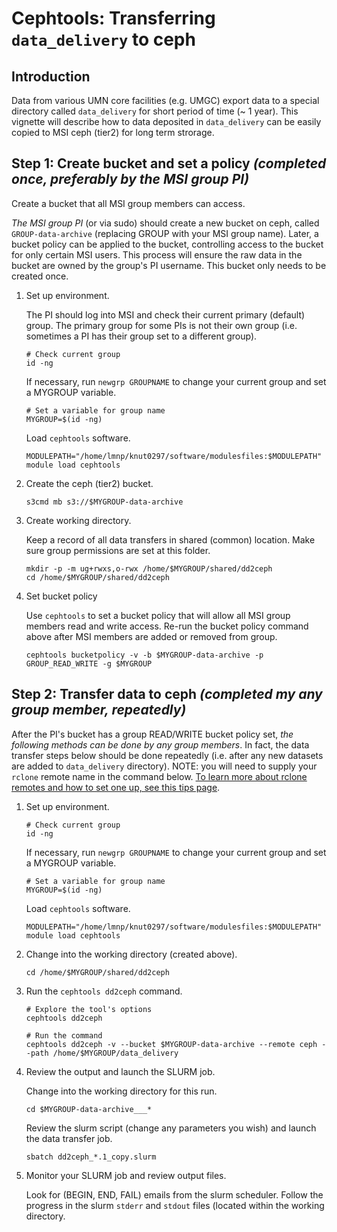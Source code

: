 # Cephtools: Transferring `data_delivery` to ceph


## Introduction

Data from various UMN core facilities (e.g. UMGC) export data to a special directory called `data_delivery` for short period of time (~ 1 year). This vignette will describe how to data deposited in `data_delivery` can be easily copied to MSI ceph (tier2) for long term strorage. 


## Step 1: Create bucket and set a policy *(completed once, preferably by the MSI group PI)*


Create a bucket that all MSI group members can access.


*The MSI group PI* (or via sudo) should create a new bucket on ceph, called `GROUP-data-archive` (replacing GROUP with your MSI group name). Later, a bucket policy can be applied to the bucket, controlling access to the bucket for only certain MSI users. This process will ensure the raw data in the bucket are owned by the group's PI username. This bucket only needs to be created once.



1. Set up environment.

    The PI should log into MSI and check their current primary (default) group. The primary group for some PIs is not their own group (i.e. sometimes a PI has their group set to a different group). 
    
    ```
    # Check current group
    id -ng
    ```
    
    If necessary, run `newgrp GROUPNAME` to change your current group and set a MYGROUP variable.
    
    ```
    # Set a variable for group name
    MYGROUP=$(id -ng)
    ```
    
    
    Load `cephtools` software.
    
    ```
    MODULEPATH="/home/lmnp/knut0297/software/modulesfiles:$MODULEPATH" module load cephtools
    ```

2. Create the ceph (tier2) bucket.


    ```
    s3cmd mb s3://$MYGROUP-data-archive
    ```

3. Create working directory.

    Keep a record of all data transfers in shared (common) location. Make sure group permissions are set at this folder.

    ```
    mkdir -p -m ug+rwxs,o-rwx /home/$MYGROUP/shared/dd2ceph
    cd /home/$MYGROUP/shared/dd2ceph
    ```

4. Set bucket policy
    
    Use `cephtools` to set a bucket policy that will allow all MSI group members read and write access. Re-run the bucket policy command above after MSI members are added or removed from group.

    ```
    cephtools bucketpolicy -v -b $MYGROUP-data-archive -p GROUP_READ_WRITE -g $MYGROUP
    ```


## Step 2: Transfer data to ceph *(completed my any group member, repeatedly)*

After the PI's bucket has a group READ/WRITE bucket policy set, *the following methods can be done by any group members*. In fact, the data transfer steps below should be done repeatedly (i.e. after any new datasets are added to `data_delivery` directory). NOTE: you will need to supply your `rclone` remote name in the command below. [To learn more about rclone remotes and how to set one up, see this tips page](https://github.umn.edu/knut0297org/software_tips/tree/main/rclone#umn-tier2-ceph).


1. Set up environment.

    ```
    # Check current group
    id -ng
    ```
    
    If necessary, run `newgrp GROUPNAME` to change your current group and set a MYGROUP variable.
    
    ```
    # Set a variable for group name
    MYGROUP=$(id -ng)
    ```
    
    
    Load `cephtools` software.
    
    ```
    MODULEPATH="/home/lmnp/knut0297/software/modulesfiles:$MODULEPATH" module load cephtools
    ```




2. Change into the working directory (created above).

    ```
    cd /home/$MYGROUP/shared/dd2ceph
    ```
    
3. Run the `cephtools dd2ceph` command.
    
    
    ```
    # Explore the tool's options
    cephtools dd2ceph
    ```
    
    

    ```
    # Run the command
    cephtools dd2ceph -v --bucket $MYGROUP-data-archive --remote ceph --path /home/$MYGROUP/data_delivery
    ```



4. Review the output and launch the SLURM job.

    
    Change into the working directory for this run.
    
    ```
    cd $MYGROUP-data-archive___*
    ```
    

    Review the slurm script (change any parameters you wish) and launch the data transfer job.

    ```
    sbatch dd2ceph_*.1_copy.slurm
    ```

5. Monitor your SLURM job and review output files.

    Look for (BEGIN, END, FAIL) emails from the slurm scheduler. Follow the progress in the slurm `stderr` and `stdout` files (located within the working directory.
    


